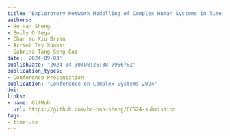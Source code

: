 ```yaml
---
title: 'Exploratory Network Modelling of Complex Human Systems in Time-Use Research: Results from Wave 1 of the Singapore NCSS-NAK 360 Panel Study'
authors:
- Ho Han Sheng
- Emily Ortega
- Chan Yu Xiu Bryan
- Azriel Tay Xunkai
- Sabrina Tang Seng Ooi
date: '2024-09-03'
publishDate: '2024-04-30T08:26:38.796678Z'
publication_types:
- Conference Presentation
publication: 'Conference on Complex Systems 2024'
doi: 
links:
- name: GitHub
  url: https://github.com/ho-han-sheng/CCS24-submission
tags:
- time-use
---
```

